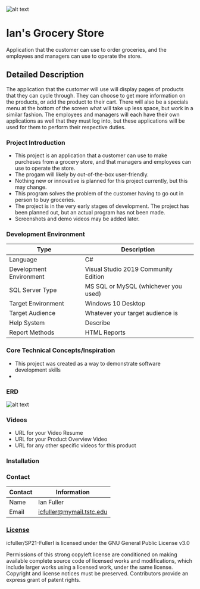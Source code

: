 ![alt text](https://github.com/JamesFlippin/SP21-FullerI/blob/main/Images/GroceryStoreLogo64x64.png "My Logo")

# **Ian's Grocery Store**
Application that the customer can use to order groceries, and the employees and managers can use to operate the store.

## Detailed Description

The application that the customer will use will display pages of products that they can cycle through. They can choose to get more information on the products, or add the product to their cart. There will also be a specials menu at the bottom of the screen what will take up less space, but work in a similar fashion. The employees and managers will each have their own applications as well that they must log into, but these applications will be used for them to perform their respective duties.

### Project Introduction

- This project is an application that a customer can use to make purcheses from a grocery store, and that managers and employees can use to operate the store.
- The progam will likely by out-of-the-box user-friendly.
- Nothing new or innovative is planned for this project currently, but this may change.
- This program solves the problem of the customer having to go out in person to buy groceries.
- The project is in the very early stages of development. The project has been planned out, but an actual program has not been made.
- Screenshots and demo videos may be added later.

### Development Environment

Type | Description
-----|-------------
Language | C#
Development Environment | Visual Studio 2019 Community Edition
SQL Server Type | MS SQL or MySQL (whichever you used)
Target Environment | Windows 10 Desktop
Target Audience | Whatever your target audience is
Help System | Describe
Report Methods | HTML Reports

### Core Technical Concepts/Inspiration
- This project was created as a way to demonstrate software development skills
- 
### ERD
![alt text](https://github.com/JamesFlippin/SP21-FullerI/blob/main/Images/FullerIan-FinalERD.png "ERD")

### Videos
- URL for your Video Resume
- URL for your Product Overview Video
- URL for any other specific videos for this product

### Installation

### Contact

Contact | Information
--------|------
Name | Ian Fuller
Email | icfuller@mymail.tstc.edu

### <a href="https://github.com/JamesFlippin/SP21-FullerI/blob/main/LICENSE" target="_blank">License</a>
icfuller/SP21-FullerI is licensed under the GNU General Public License v3.0

Permissions of this strong copyleft license are conditioned on making available complete source code of licensed works and modifications, which include larger works using a licensed work, under the same license. Copyright and license notices must be preserved. Contributors provide an express grant of patent rights.
